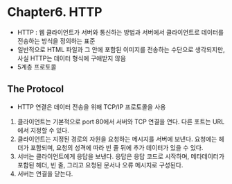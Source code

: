 # Chapter6. HTTP
- HTTP : 웹 클라이언트가 서버와 통신하는 방법과 서버에서 클라이언트로 데이터를 전송하는 방식을 정의하는 표준
- 일반적으로 HTML 파일과 그 안에 포함된 이미지를 전송하는 수단으로 생각되지만, 사실 HTTP는 데이터 형식에 구애받지 않음
- 5계층 프로토콜

## The Protocol
- HTTP 연결은 데이터 전송을 위해 TCP/IP 프로토콜을 사용
1. 클라이언트는 기본적으로 port 80에서 서버와 TCP 연결을 연다. 다른 포트는 URL에서 지정할 수 있다.
2. 클라이언트는 지정된 경로의 자원을 요청하는 메시지를 서버에 보낸다. 요청에는 헤더가 포함되며, 요청의 성격에 따라 빈 줄 뒤에 추가 데이터가 있을 수 있다.
3. 서버는 클라이언트에게 응답을 보낸다. 응답은 응답 코드로 시작하며, 메타데이터가 포함된 헤더, 빈 줄, 그리고 요청된 문서나 오류 메시지로 구성된다.
4. 서버는 연결을 닫는다.